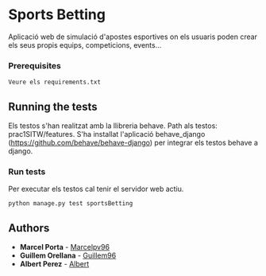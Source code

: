 # Sports Betting

Aplicació web de simulació d'apostes esportives on els usuaris poden crear els seus propis equips, competicions, events... 

### Prerequisites

```
Veure els requirements.txt
```

## Running the tests

Els testos s'han realitzat amb la llibreria behave. Path als testos: prac1SITW/features.
S'ha installat l'aplicació behave_django (https://github.com/behave/behave-django) per integrar els testos behave a django.

### Run tests

Per executar els testos cal tenir el servidor web actiu.


```
python manage.py test sportsBetting
```

## Authors

* **Marcel Porta** - [Marcelpv96](https://github.com/Marcelpv96)
* **Guillem Orellana** - [Guillem96](https://github.com/Guillem96)
* **Albert Perez** - [Albert](https://github.com/albeertito7)
